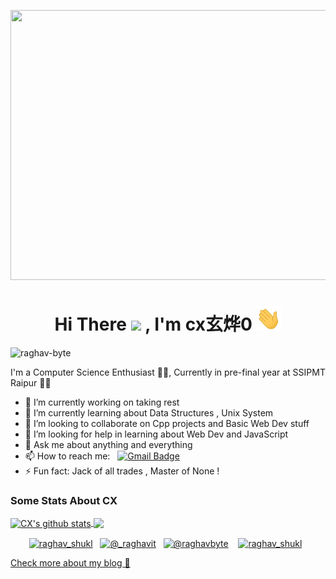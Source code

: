 <p align="Center" ><img src="https://github.com/NoobMidC/pics/blob/main/795fab1e-0d24-4b85-82b6-775b163e302a.gif" height="432px" width ="768px"></p>


<h1 align="Center">  Hi There <img src="https://media.giphy.com/media/WUlplcMpOCEmTGBtBW/giphy.gif" width="40px"> , I'm cx玄烨0 <img src="https://raw.githubusercontent.com/ABSphreak/ABSphreak/master/gifs/Hi.gif" width="40px" /> </h1>
<p align="left"> <img src="https://komarev.com/ghpvc/?username=NoobMidc" alt="raghav-byte" /> </p>

I'm a Computer Science Enthusiast  👨‍💻, Currently in pre-final year  at SSIPMT Raipur 👨‍🎓

- 🔭 I’m currently working on taking rest  
- 🌱 I’m currently learning about Data Structures , Unix System 
- 👯 I’m looking to collaborate on Cpp projects and Basic Web Dev stuff
- 🤔 I’m looking for help in learning about Web Dev and JavaScript 
- 💬 Ask me about anything and everything 
- 📫 How to reach me: &nbsp;&nbsp;[![Gmail Badge](https://img.shields.io/badge/-Gmail-c14438?style=flat-square&logo=Gmail&logoColor=white&link=mailto:shuklaraghav321.com)](mailto:shuklaraghav321@gmail.com)
- ⚡ Fun fact: Jack of all trades , Master of None ! 


### Some Stats About CX 
<a href="https://github.com/anuraghazra/github-readme-stats">
  <img alt="CX's github stats" align="center" src="https://github-readme-stats.vercel.app/api?username=NoobMidc&show_icons=true&theme=tokyonight"/>
</a>
<a href="https://github.com/anuraghazra/github-readme-stats">
  <img align="center" src="https://github-readme-stats.vercel.app/api/top-langs/?username=NoobMidc&layout=compact" />
</a>

<p align="center">
<a href="" target="_blank"><img align="center" src="https://cdn.jsdelivr.net/npm/simple-icons@3.1.0/icons/linkedin.svg" alt="raghav_shukl" height="25" width="25" /></a>&nbsp;&nbsp;
<a href="" target="_blank"><img align="center" src="https://cdn.jsdelivr.net/npm/simple-icons@3.0.1/icons/twitter.svg" alt="@_raghavit" height="25" width="25" /></a>&nbsp;&nbsp;
<a href="" target="_blank"><img align="center" src="https://cdn.jsdelivr.net/npm/simple-icons@3.0.1/icons/dev-dot-to.svg" alt="@raghavbyte" height="25" width="25" /></a> &nbsp;&nbsp;
<a href="" target="_blank"><img align="center" src="https://cdn.jsdelivr.net/npm/simple-icons@3.0.1/icons/instagram.svg" alt="raghav_shukl" height="25" width="25" /></a>&nbsp;&nbsp;
</p>
<a href="">Check more about my blog 🌟 </a>




